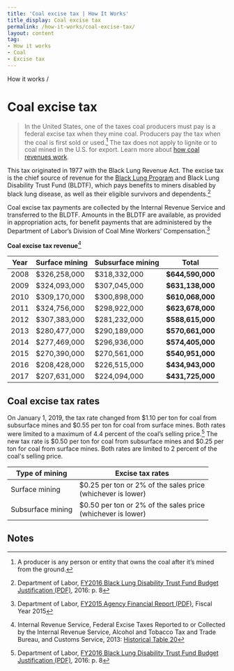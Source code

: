 ```yaml
---
title: 'Coal excise tax | How It Works'
title_display: Coal excise tax
permalink: /how-it-works/coal-excise-tax/
layout: content
tag:
- How it works
- Coal
- Excise tax
---
```


<custom-link to="/how-it-works/" className="breadcrumb link-charlie">How it works</custom-link> /
# Coal excise tax

> In the United States, one of the taxes coal producers must pay is a federal excise tax when they mine coal. Producers pay the tax when the coal is first sold or used.[^1] The tax does not apply to lignite or to coal mined in the U.S. for export. Learn more about [how coal revenues work](/how-it-works/coal/).

This tax originated in 1977 with the Black Lung Revenue Act. The excise tax is the chief source of revenue for the [Black Lung Program](https://www.dol.gov/owcp/dcmwc/) and Black Lung Disability Trust Fund (BLDTF), which pays benefits to miners disabled by black lung disease, as well as their eligible survivors and dependents.[^2]

Coal excise tax payments are collected by the Internal Revenue Service and transferred to the BLDTF. Amounts in the BLDTF are available, as provided in appropriation acts, for benefit payments that are administered by the Department of Labor’s Division of Coal Mine Workers’ Compensation.[^3]

**Coal excise tax revenue**[^4]

<table class="article_table article_table-numbers">
  <thead>
    <tr>
      <th>Year</th>
      <th>Surface mining</th>
      <th>Subsurface mining</th>
      <th>Total</th>
    </tr>
  </thead>
  <tbody>
    <tr>
      <td>2008</td>
      <td>$326,258,000</td>
      <td>$318,332,000</td>
      <td><strong>$644,590,000</strong></td>
    </tr>
    <tr>
      <td>2009</td>
      <td>$324,093,000</td>
      <td>$307,045,000</td>
      <td><strong>$631,138,000</strong></td>
    </tr>
    <tr>
      <td>2010</td>
      <td>$309,170,000</td>
      <td>$300,898,000</td>
      <td><strong>$610,068,000</strong></td>
    </tr>
    <tr>
      <td>2011</td>
      <td>$324,756,000</td>
      <td>$298,922,000</td>
      <td><strong>$623,678,000</strong></td>
    </tr>
    <tr>
      <td>2012</td>
      <td>$307,383,000</td>
      <td>$281,232,000</td>
      <td><strong>$588,615,000</strong></td>
    </tr>
    <tr>
      <td>2013</td>
      <td>$280,477,000</td>
      <td>$290,189,000</td>
      <td><strong>$570,661,000</strong></td>
    </tr>
    <tr>
      <td>2014</td>
      <td>$277,469,000</td>
      <td>$296,936,000</td>
      <td><strong>$574,405,000</strong></td>
    </tr>
    <tr>
      <td>2015</td>
      <td>$270,390,000</td>
      <td>$270,561,000</td>
      <td><strong>$540,951,000</strong></td>
    </tr>
    <tr>
      <td>2016</td>
      <td>$208,428,000</td>
      <td>$226,515,000</td>
      <td><strong>$434,943,000</strong></td>
    </tr>
    <tr>
      <td>2017</td>
      <td>$207,631,000</td>
      <td>$224,094,000</td>
      <td><strong>$431,725,000</strong></td>
    </tr>
  </tbody>
</table>

## Coal excise tax rates

On January 1, 2019, the tax rate changed from $1.10 per ton for coal from subsurface mines and $0.55 per ton for coal from surface mines. Both rates were limited to a maximum of 4.4 percent of the coal’s selling price.[^5] The new tax rate is $0.50 per ton for coal from subsurface mines and $0.25 per ton for coal from surface mines. Both rates are limited to 2 percent of the coal's selling price.

<table class="article_table">
  <thead>
    <tr>
      <th>Type of mining</th>
      <th>Excise tax rates</th>
    </tr>
  </thead>
  <tbody>
    <tr>
      <td>Surface mining</td>
      <td>
          $0.25 per ton or 2% of the sales price<br>
          (whichever is lower)
      </td>
    </tr>
    <tr>
      <td>Subsurface mining</td>
      <td>
          $0.50 per ton or 2% of the sales price<br>
          (whichever is lower)
      </td>
    </tr>
  </tbody>
</table>



## Notes

[^1]: A producer is any person or entity that owns the coal after it’s mined from the ground.
[^2]: Department of Labor, [FY2016 Black Lung Disability Trust Fund Budget Justification (PDF)](https://www.dol.gov/sites/default/files/documents/general/budget/2016/CBJ-2016-V2-08.pdf), 2016: p. 8
[^3]: Department of Labor, [FY2015 Agency Financial Report (PDF)](https://www.dol.gov/_sec/media/reports/annual2015/2015annualreport.pdf), Fiscal Year 2015
[^4]: Internal Revenue Service, Federal Excise Taxes Reported to or Collected by the Internal Revenue Service, Alcohol and Tobacco Tax and Trade Bureau, and Customs Service, 2013: [Historical Table 20](https://www.irs.gov/uac/SOI-Tax-Stats-Historical-Table-20)
[^5]: Department of Labor, [FY2016 Black Lung Disability Trust Fund Budget Justification (PDF)](https://www.dol.gov/sites/default/files/documents/general/budget/2016/CBJ-2016-V2-08.pdf), 2016: p. 8
